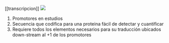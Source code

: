[[transcripcion]]
![](https://i.imgur.com/BfTgZca.png)

1. Promotores en estudios
2. Secuencia que codifica para una proteina fácil de detectar y cuantificar
3. Requiere todos los elementos necesarios para su traducción ubicados down-stream al +1 de los promotores